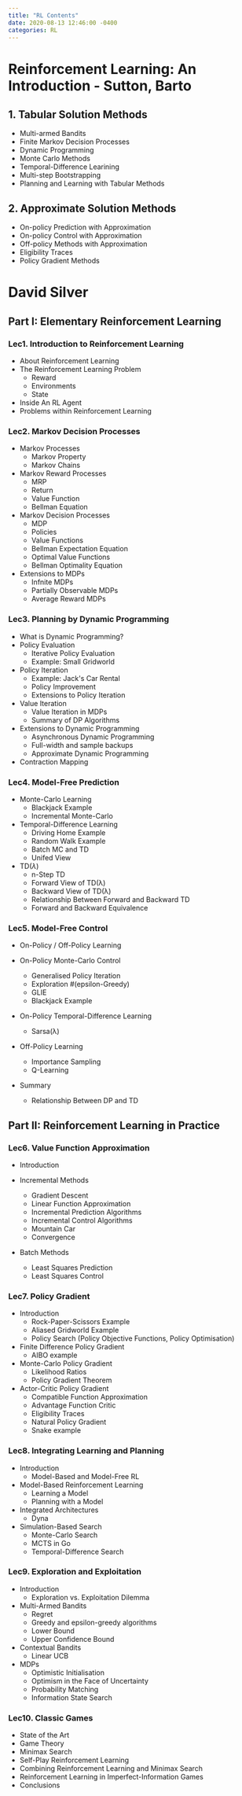 ```yaml
---
title: "RL Contents"
date: 2020-08-13 12:46:00 -0400
categories: RL
---
```

# Reinforcement Learning: An Introduction - Sutton, Barto
## 1. Tabular Solution Methods
- Multi-armed Bandits
- Finite Markov Decision Processes
- Dynamic Programming
- Monte Carlo Methods
- Temporal-Difference Learining
- Multi-step Bootstrapping
- Planning and Learning with Tabular Methods

## 2. Approximate Solution Methods
- On-policy Prediction with Approximation
- On-policy Control with Approximation
- Off-policy Methods with Approximation
- Eligibility Traces
- Policy Gradient Methods

# David Silver
## Part I: Elementary Reinforcement Learning

### Lec1. Introduction to Reinforcement Learning
- About Reinforcement Learning
- The Reinforcement Learning Problem
	- Reward
	- Environments
	- State
- Inside An RL Agent
- Problems within Reinforcement Learning

### Lec2. Markov Decision Processes
- Markov Processes
	- Markov Property
	- Markov Chains
- Markov Reward Processes
	- MRP
	- Return
	- Value Function
	- Bellman Equation
- Markov Decision Processes
	- MDP
	- Policies
	- Value Functions
	- Bellman Expectation Equation
	- Optimal Value Functions
	- Bellman Optimality Equation
- Extensions to MDPs
	- Infnite MDPs
	- Partially Observable MDPs
	- Average Reward MDPs

### Lec3. Planning by Dynamic Programming
- What is Dynamic Programming?
- Policy Evaluation
	- Iterative Policy Evaluation
	- Example: Small Gridworld
- Policy Iteration
	- Example: Jack's Car Rental
	- Policy Improvement
	- Extensions to Policy Iteration
- Value Iteration
	- Value Iteration in MDPs
	- Summary of DP Algorithms
- Extensions to Dynamic Programming
	- Asynchronous Dynamic Programming
	- Full-width and sample backups
	- Approximate Dynamic Programming
- Contraction Mapping

### Lec4. Model-Free Prediction
- Monte-Carlo Learning
	- Blackjack Example
	- Incremental Monte-Carlo
- Temporal-Difference Learning
	- Driving Home Example
	- Random Walk Example
	- Batch MC and TD
	- Unifed View
- TD($\lambda$)
	- n-Step TD
	- Forward View of TD(λ)
	- Backward View of TD(λ)
	- Relationship Between Forward and Backward TD
	- Forward and Backward Equivalence

### Lec5. Model-Free Control
- On-Policy / Off-Policy Learning
- On-Policy Monte-Carlo Control
	- Generalised Policy Iteration
	- Exploration #(epsilon-Greedy)
	- GLIE
	- Blackjack Example
- On-Policy Temporal-Difference Learning
	- Sarsa(λ)
- Off-Policy Learning
	- Importance Sampling
	- Q-Learning

- Summary
	- Relationship Between DP and TD

## Part II: Reinforcement Learning in Practice

### Lec6. Value Function Approximation
- Introduction
- Incremental Methods
	- Gradient Descent
	- Linear Function Approximation
	- Incremental Prediction Algorithms
	- Incremental Control Algorithms
	- Mountain Car
	- Convergence

- Batch Methods
	- Least Squares Prediction
	- Least Squares Control

### Lec7. Policy Gradient
- Introduction
	- Rock-Paper-Scissors Example
	- Aliased Gridworld Example
	- Policy Search (Policy Objective Functions, Policy Optimisation)
- Finite Difference Policy Gradient
	- AIBO example
- Monte-Carlo Policy Gradient
	- Likelihood Ratios
	- Policy Gradient Theorem
- Actor-Critic Policy Gradient
	- Compatible Function Approximation
	- Advantage Function Critic
	- Eligibility Traces
	- Natural Policy Gradient
	- Snake example

### Lec8. Integrating Learning and Planning
- Introduction
	- Model-Based and Model-Free RL
- Model-Based Reinforcement Learning
	- Learning a Model
	- Planning with a Model
- Integrated Architectures
	- Dyna
- Simulation-Based Search
	- Monte-Carlo Search
	- MCTS in Go
	- Temporal-Difference Search

### Lec9. Exploration and Exploitation
- Introduction
	- Exploration vs. Exploitation Dilemma
- Multi-Armed Bandits
	- Regret
	- Greedy and epsilon-greedy algorithms
	- Lower Bound
	- Upper Confidence Bound
- Contextual Bandits
	- Linear UCB
- MDPs
	- Optimistic Initialisation
	- Optimism in the Face of Uncertainty
	- Probability Matching
	- Information State Search

### Lec10. Classic Games
- State of the Art
- Game Theory
- Minimax Search
- Self-Play Reinforcement Learning
- Combining Reinforcement Learning and Minimax Search
- Reinforcement Learning in Imperfect-Information Games
- Conclusions
